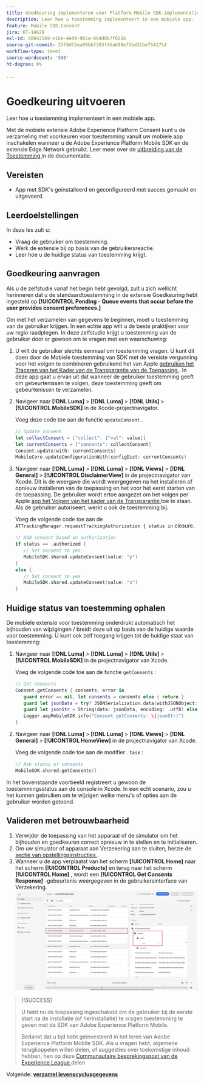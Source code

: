 ```yaml
---
title: Goedkeuring implementeren voor Platform Mobile SDK-implementaties
description: Leer hoe u toestemming implementeert in een mobiele app.
feature: Mobile SDK,Consent
jira: KT-14629
exl-id: 08042569-e16e-4ed9-9b5a-864d8b7f0216
source-git-commit: 25f0df2ea09bb7383f45a698e75bd31be7541754
workflow-type: tm+mt
source-wordcount: '508'
ht-degree: 0%

---
```


# Goedkeuring uitvoeren

Leer hoe u toestemming implementeert in een mobiele app.

Met de mobiele extensie Adobe Experience Platform Consent kunt u de verzameling met voorkeuren voor toestemming vanuit uw mobiele app inschakelen wanneer u de Adobe Experience Platform Mobile SDK en de extensie Edge Network gebruikt. Leer meer over de [ uitbreiding van de Toestemming ](https://developer.adobe.com/client-sdks/documentation/consent-for-edge-network/) in de documentatie.

## Vereisten

* App met SDK&#39;s geïnstalleerd en geconfigureerd met succes gemaakt en uitgevoerd.

## Leerdoelstellingen

In deze les zult u:

* Vraag de gebruiker om toestemming.
* Werk de extensie bij op basis van de gebruikersreactie.
* Leer hoe u de huidige status van toestemming krijgt.

## Goedkeuring aanvragen

Als u de zelfstudie vanaf het begin hebt gevolgd, zult u zich wellicht herinneren dat u de standaardtoestemming in de extensie Goedkeuring hebt ingesteld op **[!UICONTROL Pending - Queue events that occur before the user provides consent preferences.]**

Om met het verzamelen van gegevens te beginnen, moet u toestemming van de gebruiker krijgen. In een echte app wilt u de beste praktijken voor uw regio raadplegen. In deze zelfstudie krijgt u toestemming van de gebruiker door er gewoon om te vragen met een waarschuwing:

1. U wilt de gebruiker slechts eenmaal om toestemming vragen. U kunt dit doen door de Mobiele toestemming van SDK met de vereiste vergunning voor het volgen te combineren gebruikend het van Apple [ gebruiken het Traceren van het Kader van de Transparantie van de Toepassing ](https://developer.apple.com/documentation/apptrackingtransparency). In deze app gaat u ervan uit dat wanneer de gebruiker toestemming geeft om gebeurtenissen te volgen, deze toestemming geeft om gebeurtenissen te verzamelen.

1. Navigeer naar **[!DNL Luma]** > **[!DNL Luma]** > **[!DNL Utils]** > **[!UICONTROL MobileSDK]** in de Xcode-projectnavigator.

   Voeg deze code toe aan de functie `updateConsent` .

   ```swift
   // Update consent
   let collectConsent = ["collect": ["val": value]]
   let currentConsents = ["consents": collectConsent]
   Consent.update(with: currentConsents)
   MobileCore.updateConfigurationWith(configDict: currentConsents)
   ```

1. Navigeer naar **[!DNL Luma]** > **[!DNL Luma]** > **[!DNL Views]** > **[!DNL General]** > **[!UICONTROL DisclaimerView]** in de projectnavigator van Xcode. Dit is de weergave die wordt weergegeven na het installeren of opnieuw installeren van de toepassing en het voor het eerst starten van de toepassing. De gebruiker wordt ertoe aangezet om het volgen per Apple [ app het Volgen van het kader van de Transparantie ](https://developer.apple.com/documentation/apptrackingtransparency) toe te staan. Als de gebruiker autoriseert, werkt u ook de toestemming bij.

   Voeg de volgende code toe aan de `ATTrackingManager.requestTrackingAuthorization { status in` closure.

   ```swift
   // Add consent based on authorization
   if status == .authorized {
      // Set consent to yes
      MobileSDK.shared.updateConsent(value: "y")
   }
   else {
      // Set consent to yes
      MobileSDK.shared.updateConsent(value: "n")
   }
   ```

## Huidige status van toestemming ophalen

De mobiele extensie voor toestemming onderdrukt automatisch het bijhouden van wijzigingen / breidt deze uit op basis van de huidige waarde voor toestemming. U kunt ook zelf toegang krijgen tot de huidige staat van toestemming:

1. Navigeer naar **[!DNL Luma]** > **[!DNL Luma]** > **[!DNL Utils]** > **[!UICONTROL MobileSDK]** in de projectnavigator van Xcode.

   Voeg de volgende code toe aan de functie `getConsents` :

   ```swift
   // Get consents
   Consent.getConsents { consents, error in
      guard error == nil, let consents = consents else { return }
      guard let jsonData = try? JSONSerialization.data(withJSONObject: consents, options: .prettyPrinted) else { return }
      guard let jsonStr = String(data: jsonData, encoding: .utf8) else { return }
      Logger.aepMobileSDK.info("Consent getConsents: \(jsonStr)")
   }
   ```

2. Navigeer naar **[!DNL Luma]** > **[!DNL Luma]** > **[!DNL Views]** > **[!DNL General]** > **[!UICONTROL HomeView]** in de projectnavigator van Xcode.

   Voeg de volgende code toe aan de modifier `.task` :

   ```swift
   // Ask status of consents
   MobileSDK.shared.getConsents()   
   ```

In het bovenstaande voorbeeld registreert u gewoon de toestemmingsstatus aan de console in Xcode. In een echt scenario, zou u het kunnen gebruiken om te wijzigen welke menu&#39;s of opties aan de gebruiker worden getoond.

## Valideren met betrouwbaarheid

1. Verwijder de toepassing van het apparaat of de simulator om het bijhouden en goedkeuren correct opnieuw in te stellen en te initialiseren.
1. Om uw simulator of apparaat aan Verzekering aan te sluiten, herzie de [ sectie van opstellingsinstructies ](assurance.md#connecting-to-a-session).
1. Wanneer u de app verplaatst van het scherm **[!UICONTROL Home]** naar het scherm **[!UICONTROL Products]** en terug naar het scherm **[!UICONTROL Home]** , wordt een **[!UICONTROL Get Consents Response]** -gebeurtenis weergegeven in de gebruikersinterface van Verzekering.
   ![ bevestigt toestemming ](assets/consent-update.png)


>[!SUCCESS]
>
>U hebt nu de toepassing ingeschakeld om de gebruiker bij de eerste start na de installatie (of herinstallatie) te vragen toestemming te geven met de SDK van Adobe Experience Platform Mobile.
>
>Bedankt dat u tijd hebt geïnvesteerd in het leren van Adobe Experience Platform Mobile SDK. Als u vragen hebt, algemene terugkoppelen willen delen, of suggesties over toekomstige inhoud hebben, hen op deze [ Communautaire besprekingspost van de Experience League ](https://experienceleaguecommunities.adobe.com/t5/adobe-experience-platform-data/tutorial-discussion-implement-adobe-experience-cloud-in-mobile/td-p/443796) delen

Volgende: **[verzamel levenscyclusgegevens](lifecycle-data.md)**
